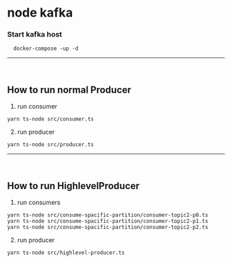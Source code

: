 # node kafka 

### Start kafka host
  ```
    docker-compose -up -d
  ```
-----
  <br>


## How to run normal Producer

  1. run consumer 
  ```
  yarn ts-node src/consumer.ts
  ```

  2. run producer
  ```
  yarn ts-node src/producer.ts
  ```
-----
<br>

## How to run HighlevelProducer 

  1. run consumers

  ```
  yarn ts-node src/consume-spacific-partition/consumer-topic2-p0.ts
  yarn ts-node src/consume-spacific-partition/consumer-topic2-p1.ts
  yarn ts-node src/consume-spacific-partition/consumer-topic2-p2.ts
  ```

  2. run producer
  ```
  yarn ts-node src/highlevel-producer.ts
  ```
